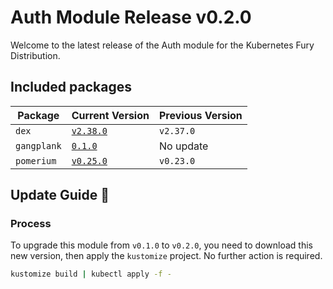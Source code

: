# Auth Module Release v0.2.0

Welcome to the latest release of the Auth module for the Kubernetes Fury Distribution.

## Included packages

| Package    | Current Version                                                           | Previous Version |
| ---------- | ------------------------------------------------------------------------- | ---------------- |
| `dex`      | [`v2.38.0`](https://github.com/dexidp/dex/releases/tag/v2.38.0)           | `v2.37.0`        |
| `gangplank`  |[`0.1.0`](https://github.com/sighupio/gangplank/releases/tag/0.1.0)   | No update        |
| `pomerium` | [`v0.25.0`](https://github.com/pomerium/pomerium/releases/tag/v0.25.0)    | `v0.23.0`        |

## Update Guide 🦮

### Process

To upgrade this module from `v0.1.0` to `v0.2.0`, you need to download this new version, then apply the `kustomize` project. No further action is required.

```bash
kustomize build | kubectl apply -f -
```
